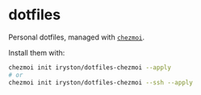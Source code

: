 # dotfiles

Personal dotfiles, managed with [`chezmoi`](https://github.com/twpayne/chezmoi).

Install them with:

```bash
chezmoi init iryston/dotfiles-chezmoi --apply 
# or
chezmoi init iryston/dotfiles-chezmoi --ssh --apply
```

